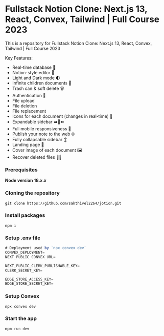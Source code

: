 # Fullstack Notion Clone: Next.js 13, React, Convex, Tailwind | Full Course 2023




This is a repository for Fullstack Notion Clone: Next.js 13, React, Convex, Tailwind | Full Course 2023



Key Features:

- Real-time database  🔗 
- Notion-style editor 📝 
- Light and Dark mode 🌓
- Infinite children documents 🌲
- Trash can & soft delete 🗑️
- Authentication 🔐 
- File upload
- File deletion
- File replacement
- Icons for each document (changes in real-time) 🌠
- Expandable sidebar ➡️🔀⬅️
- Full mobile responsiveness 📱
- Publish your note to the web 🌐
- Fully collapsable sidebar ↕️
- Landing page 🛬
- Cover image of each document 🖼️
- Recover deleted files 🔄📄

### Prerequisites

**Node version 18.x.x**

### Cloning the repository

```shell
git clone https://github.com/sakthivel2264/jotion.git
```

### Install packages

```shell
npm i
```

### Setup .env file


```js
# Deployment used by `npx convex dev`
CONVEX_DEPLOYMENT=
NEXT_PUBLIC_CONVEX_URL=

NEXT_PUBLIC_CLERK_PUBLISHABLE_KEY=
CLERK_SECRET_KEY=

EDGE_STORE_ACCESS_KEY=
EDGE_STORE_SECRET_KEY=
```

### Setup Convex

```shell
npx convex dev

```

### Start the app

```shell
npm run dev
```
